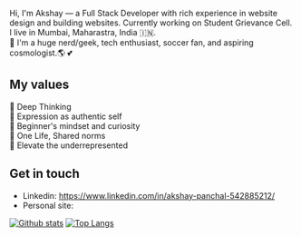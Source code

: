 Hi, I'm Akshay — a Full Stack Developer with rich experience in website design and building websites. Currently working on Student Grievance Cell. I live in Mumbai, Maharastra, India 🇮🇳. 
<br>🙌 I'm a huge nerd/geek, tech enthusiast, soccer fan, and aspiring cosmologist.🌎 💕</p>

## My values
💖 Deep Thinking<br>
🌟 Expression as authentic self<br>
🍏 Beginner's mindset and curiosity<br>
🙌 One Life, Shared norms<br>
🚀 Elevate the underrepresented<br>

## Get in touch
- Linkedin: https://www.linkedin.com/in/akshay-panchal-542885212/
- Personal site: 


[![Github stats](https://github-readme-stats.vercel.app/api?username=Akshay270802&show_icons=true&include_all_commits=true)](https://github.com/Akshay270802/github-readme-stats)
[![Top Langs](https://github-readme-stats.vercel.app/api/top-langs/?username=Akshay270802&layout=compact)](https://github.com/Akshay270802/github-readme-stats)
